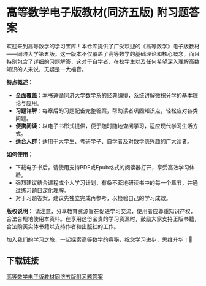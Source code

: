 # 高等数学电子版教材(同济五版) 附习题答案

欢迎来到高等数学的学习宝库！本仓库提供了广受欢迎的《高等数学》电子版教材——同济大学第五版。这一版本不仅覆盖了高等数学的基础理论和核心概念，而且特别包含了详细的习题解答，这对于自学者、在校学生以及任何希望深入理解高数知识的人来说，无疑是一大福音。

**特点概述：**
- **全面覆盖**：本书遵循同济大学数学系的经典编排，系统讲解微积分学的基本理论与应用。
- **习题详解**：每章后的习题配备完整答案，帮助读者巩固知识点，轻松应对各类问题。
- **便携阅读**：以电子书形式提供，便于随时随地查阅学习，适应现代学习生活方式。
- **适合人群**：适用于大学生、考研学子、自学者及对数学感兴趣的广大读者。

**如何使用：**
- 下载电子书后，请使用支持PDF或Epub格式的阅读器打开，享受高效学习体验。
- 强烈建议结合课程或个人学习计划，有条不紊地研读书中的每一个章节，并通过练习题目深化理解。
- 对于习题答案，建议先独立完成再参考，以检验自己的学习成效。

**版权说明：**
请注意，分享教育资源旨在促进学习交流，使用者应尊重知识产权，合法合规地使用本资料。在享用这份宝贵的学习资源时，鼓励大家支持正版书籍，合法购买实体书籍以支持作者和出版社的工作。

加入我们的学习之旅，一起探索高等数学的奥秘，祝您学习进步，思维升华！🌟

## 下载链接

[高等数学电子版教材同济五版附习题答案](https://pan.quark.cn/s/8ef31472a720)